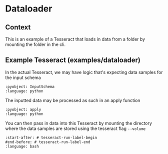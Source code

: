 # Dataloader

## Context
This is an example of a Tesseract that loads in data from a folder by mounting the folder in the cli.

## Example Tesseract (examples/dataloader)

In the actual Tesseract, we may have logic that's expecting data samples for the input schema

```{literalinclude} ../../../examples/dataloader/tesseract_api.py
:pyobject: InputSchema
:language: python
```

The inputted data may be processed as such in an apply function

```{literalinclude} ../../../examples/dataloader/tesseract_api.py
:pyobject: apply
:language: python
```

You can then pass in data into this Tesseract by mounting the directory where the data samples are stored using the tesseract flag `--volume`

```{literalinclude} ../../../examples/dataloader/test-tesseract.sh
:start-after: # tesseract-run-label-begin
#end-before: # tesseract-run-label-end
:language: bash
```
